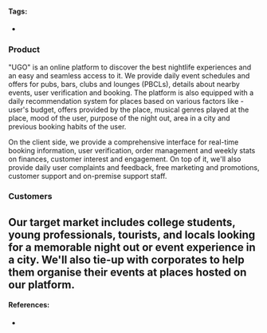 #### Tags:
-
### Product
"UGO" is an online platform to discover the best nightlife experiences and an easy and seamless access to it. We provide daily event schedules and offers for pubs, bars, clubs and lounges (PBCLs), details about nearby events, user verification and booking. The platform is also equipped with a daily recommendation system for places based on various factors like - user's budget, offers provided by the place, musical genres played at the place, mood of the user, purpose of the night out, area in a city and previous booking habits of the user.

On the client side, we provide a comprehensive interface for real-time booking information, user verification, order management and weekly stats on finances, customer interest and engagement. On top of it, we'll also provide daily user complaints and feedback, free marketing and promotions, customer support and on-premise support staff.

### Customers
Our target market includes college students, young professionals, tourists, and locals looking for a memorable night out or event experience in a city. We'll also tie-up with corporates to help them organise their events at places hosted on our platform.
-
#### References:
- 